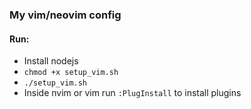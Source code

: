 ### My vim/neovim config
#### Run:
- Install nodejs
- `chmod +x setup_vim.sh`
- `./setup_vim.sh`
- Inside nvim or vim run `:PlugInstall` to install plugins
